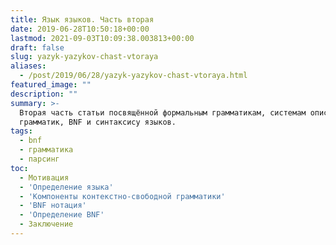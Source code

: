```yaml
---
title: Язык языков. Часть вторая
date: 2019-06-28T10:50:18+00:00
lastmod: 2021-09-03T10:09:38.003813+00:00
draft: false
slug: yazyk-yazykov-chast-vtoraya
aliases:
  - /post/2019/06/28/yazyk-yazykov-chast-vtoraya.html
featured_image: ""
description: ""
summary: >-
  Вторая часть статьи посвящённой формальным грамматикам, системам описания
  грамматик, BNF и синтаксису языков.
tags:
  - bnf
  - грамматика
  - парсинг
toc:
  - Мотивация
  - 'Определение языка'
  - 'Компоненты контекстно-свободной грамматики'
  - 'BNF нотация'
  - 'Определение BNF'
  - Заключение
---
```

